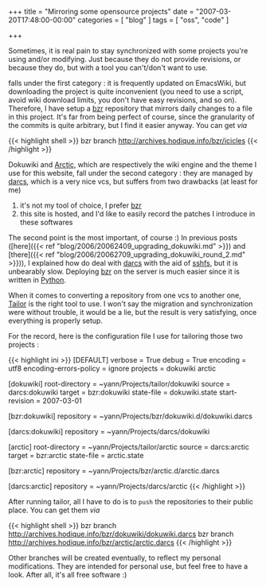 +++
title = "Mirroring some opensource projects"
date = "2007-03-20T17:48:00-00:00"
categories = [ "blog" ]
tags = [ "oss", "code" ]

+++

Sometimes, it is real pain to stay synchronized with some projects you're using
and/or modifying. Just because they do not provide revisions, or because they
do, but with a tool you can't/don't want to use.

 falls under the first category : it is frequently updated on EmacsWiki, but
 downloading the project is quite inconvenient (you need to use a script, avoid
 wiki download limits, you don't have easy revisions, and so on). Therefore,
 I have setup a [bzr](http://bazaar-vcs.org/) repository that mirrors daily
 changes to a file in this project. It's far from being perfect of course,
 since the granularity of the commits is quite arbitrary, but I find it easier
 anyway. You can get *via*

{{< highlight shell >}}
bzr branch http://archives.hodique.info/bzr/icicles
{{< /highlight >}}

Dokuwiki and
[Arctic](http://www.chimeric.de/projects/dokuwiki/template/arctic), which are
respectively the wiki engine and the theme I use for this website, fall under
the second category : they are managed by
[darcs](http://www.darcs.net/DarcsWiki), which is a very nice vcs, but suffers
from two drawbacks (at least for me)

1.  it's not my tool of choice, I prefer [bzr](http://bazaar-vcs.org/)
2.  this site is hosted, and I'd like to easily record the patches I introduce
    in these softwares

The second point is the most important, of course :) In previous posts
([here]({{< ref "blog/2006/20062409_upgrading_dokuwiki.md" >}}) and
[there]({{< ref "blog/2006/20062709_upgrading_dokuwiki_round_2.md" >}})),
I explained how do deal with [darcs](http://www.darcs.net/DarcsWiki) with the
aid of [sshfs](http://fuse.sourceforge.net/sshfs.html), but it is unbearably
slow. Deploying [bzr](http://bazaar-vcs.org/) on the server is much easier
since it is written in [Python](http://python.org).

When it comes to converting a repository from one vcs to another one,
[Tailor](http://progetti.arstecnica.it/tailor) is the right tool to
use. I won't say the migration and synchronization were without trouble, it
would be a lie, but the result is very satisfying, once everything is
properly setup.

For the record, here is the configuration file I use for tailoring those two
projects :

{{< highlight ini >}}
[DEFAULT]
verbose = True
debug = True
encoding = utf8
encoding-errors-policy = ignore
projects = dokuwiki arctic

[dokuwiki]
root-directory = ~yann/Projects/tailor/dokuwiki
source = darcs:dokuwiki
target = bzr:dokuwiki
state-file = dokuwiki.state
start-revision = 2007-03-01

[bzr:dokuwiki]
repository = ~yann/Projects/bzr/dokuwiki.d/dokuwiki.darcs

[darcs:dokuwiki]
repository = ~yann/Projects/darcs/dokuwiki

[arctic]
root-directory = ~yann/Projects/tailor/arctic
source = darcs:arctic
target = bzr:arctic
state-file = arctic.state

[bzr:arctic]
repository = ~yann/Projects/bzr/arctic.d/arctic.darcs

[darcs:arctic]
repository = ~yann/Projects/darcs/arctic
{{< /highlight >}}

After running tailor, all I have to do is to `push` the repositories to their
public place. You can get them *via*

{{< highlight shell >}}
bzr branch http://archives.hodique.info/bzr/dokuwiki/dokuwiki.darcs
bzr branch http://archives.hodique.info/bzr/arctic/arctic.darcs
{{< /highlight >}}

Other branches will be created eventually, to reflect my personal
modifications. They are intended for personal use, but feel free to have
a look. After all, it's all free software :)
